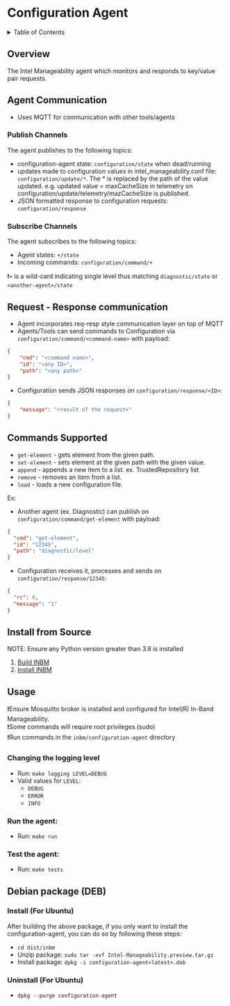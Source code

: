 # Configuration Agent

<details>
<summary>Table of Contents</summary>

- [Overview](#overview)
- [Agent Communication](#agent-communication)
    - [Publish Channels](#publish-channels)
    - [Subscribe Channels](#subscribe-channels)
  - [Request - Response communication](#request---response-communication)
  - [Commands supported](#commands-supported)
- [Install from Source](#install-from-source)
- [Usage](#usage)
  - [Changing the logging level](#changing-the-logging-level)
  - [Run the agent](#run-the-agent)
  - [Test the agent](#test-the-agent)
- [Debian package (DEB)](#debian-package-deb)
</details>
  

## Overview

The Intel Manageability agent which monitors and responds to key/value pair requests.

## Agent Communication

- Uses MQTT for communication with other tools/agents

### Publish Channels
The agent publishes to the following topics:
  - configuration-agent state: `configuration/state` when dead/running
  - updates made to configuration values in intel_manageability.conf file: `configuration/update/*`.  The * is replaced by the path of the value updated. e.g. updated value = maxCacheSize in telemetry on configuration/update/telemetry/mazCacheSize is published.
  - JSON formatted response to configuration requests: `configuration/response`

### Subscribe Channels
The agent subscribes to the following topics:
  - Agent states: `+/state`
  - Incoming commands: `configuration/command/+`

❗`+` is a wild-card indicating single level thus matching `diagnostic/state` or `<another-agent>/state`

## Request - Response communication

- Agent incorporates req-resp style communication layer on top of MQTT
- Agents/Tools can send commands to Configuration via `configuration/command/<command-name>` with payload:
```json
{
    "cmd": "<command name>",
    "id": "<any ID>",
    "path": "<any path>"
}
```
- Configuration sends JSON responses on `configuration/response/<ID>`:
```json
{
    "message": "<result of the request>"
}
```

## Commands Supported

- `get-element` - gets element from the given path.
- `set-element` - sets element at the given path with the given value.
- `append` - appends a new item to a list.  ex. TrustedRepository list
- `remove` - removes an item from a list.
- `load` - loads a new configuration file.

Ex:
- Another agent (ex. Diagnostic) can publish on `configuration/command/get-element` with payload:
```json
{
  "cmd": "get-element",
  "id": "12345",
  "path": "diagnostic/level"
}
```
- Configuration receives it, processes and sends on `configuration/response/12345`:
```json
{
  "rc": 0,
  "message": "1"
}
```

## Install from Source
NOTE: Ensure any Python version greater than 3.8 is installed

1. [Build INBM](#../../README.md#build-instructions)
2. [Install INBM](#../../docs/In-Band%20Manageability%20Installation%20Guide%20Ubuntu.md)

## Usage

❗Ensure Mosquitto broker is installed and configured for Intel(R) In-Band Manageability.  
❗Some commands will require root privileges (sudo)  
❗Run commands in the `inbm/configuration-agent` directory

### Changing the logging level

- Run: `make logging LEVEL=DEBUG`
- Valid values for `LEVEL`:
  - `DEBUG`
  - `ERROR`
  - `INFO`

### Run the agent:
- Run: `make run`

### Test the agent:
- Run: `make tests`

## Debian package (DEB)

### Install (For Ubuntu)
After building the above package, if you only want to install the configuration-agent, you can do so by following these steps:
- `cd dist/inbm`
- Unzip package: `sudo tar -xvf Intel-Manageability.preview.tar.gz`
- Install package: `dpkg -i configuration-agent<latest>.deb`

### Uninstall (For Ubuntu)
- `dpkg --purge configuration-agent`
